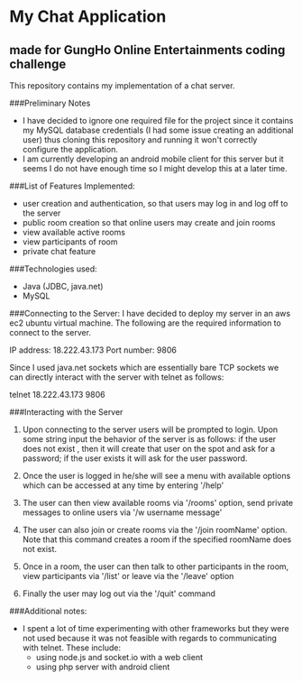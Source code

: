 # My Chat Application
## made for GungHo Online Entertainments coding challenge

This repository contains my implementation of a chat server. 

###Preliminary Notes
- I have decided to ignore one required file for the project since it contains my MySQL database credentials (I had some issue creating an additional user) thus cloning this repository and running it won't correctly configure the application.
- I am currently developing an android mobile client for this server but it seems I do not have enough time so I might develop this at a later time. 

###List of Features Implemented:
- user creation and authentication, so that users may log in and log off to the server
- public room creation so that online users may create and join rooms
- view available active rooms
- view participants of room
- private chat feature

###Technologies used:
- Java (JDBC, java.net)
- MySQL

###Connecting to the Server:
I have decided to deploy my server in an aws ec2 ubuntu virtual machine. The following are the required information to connect to the server.

IP address: 18.222.43.173
Port number: 9806

Since I used java.net sockets which are essentially bare TCP sockets we can directly interact with the server with telnet as follows:

  telnet 18.222.43.173 9806
  
###Interacting with the Server
1. Upon connecting to the server users will be prompted to login. Upon some string input the behavior of the server is as follows: if the user does not exist , then it will create that user on the spot and ask for a password; if the user exists it will ask for the user password.

2. Once the user is logged in he/she will see a menu with available options which can be accessed at any time by entering '/help'

3. The user can then view available rooms via '/rooms' option, send private messages to online users via '/w username message'

4. The user can also join or create rooms via the '/join roomName' option. Note that this command creates a room if the specified roomName does not exist.

5. Once in a room, the user can then talk to other participants in the room, view participants via '/list' or leave via the '/leave' option
  
6. Finally the user may log out via the '/quit' command 

###Additional notes:
- I spent a lot of time experimenting with other frameworks but they were not used because it was not feasible with regards to communicating with telnet. These include:
    - using node.js and socket.io with a web client
    - using php server with android client
